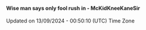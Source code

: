 #### Wise man says only fool rush in - McKidKneeKaneSir
Updated on 13/09/2024 - 00:50:10 (UTC) Time Zone
